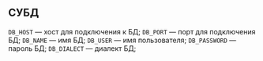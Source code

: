 ## СУБД

`DB_HOST` — хост для подключения к БД;
`DB_PORT` — порт для подключения БД;
`DB_NAME` — имя БД;
`DB_USER` — имя пользователя;
`DB_PASSWORD` — пароль БД;
`DB_DIALECT` — диалект БД;
